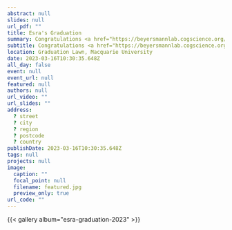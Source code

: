 ```yaml
---
abstract: null
slides: null
url_pdf: ""
title: Esra's Graduation
summary: Congratulations <a href="https://beyersmannlab.cogscience.org/author/esra-ataman/" target="_blank">Esra Ataman</a> for graduating with a Master of Research!
subtitle: Congratulations <a href="https://beyersmannlab.cogscience.org/author/esra-ataman/" target="_blank">Esra Ataman</a> for graduating with a Master of Research!
location: Graduation Lawn, Macquarie University
date: 2023-03-16T10:30:35.648Z
all_day: false
event: null
event_url: null
featured: null
authors: null
url_video: ""
url_slides: ""
address:
  ? street
  ? city
  ? region
  ? postcode
  ? country
publishDate: 2023-03-16T10:30:35.648Z
tags: null
projects: null
image:
  caption: ""
  focal_point: null
  filename: featured.jpg
  preview_only: true
url_code: ""
---
```


{{< gallery album="esra-graduation-2023" >}}
